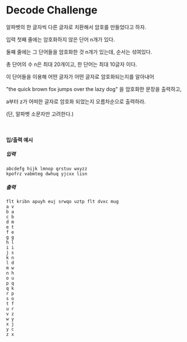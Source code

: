 # Decode Challenge

알파벳의 한 글자씩 다른 글자로 치환해서 암호를 만들었다고 하자.

입력 첫째 줄에는 암호화하지 않은 단어 n개가 있다.

둘째 줄에는 그 단어들을 암호화한 것 n개가 있는데, 순서는 섞여있다.

총 단어의 수 n은 최대 20개이고, 한 단어는 최대 10글자 이다.

이 단어들을 이용해 어떤 글자가 어떤 글자로 암호화되는지를 알아내어

"the quick brown fox jumps over the lazy dog" 을 암호화한 문장을 출력하고,

a부터 z가 어떠한 글자로 암호화 되었는지 오름차순으로 출력하라.

(단, 알파벳 소문자만 고려한다.)

<br>

#### 입/출력 예시

##### 입력
```
abcdefg hijk lmnop qrstuv wxyzz
kpofrz vabmteg dwhuq yjcxx lisn
```
##### 출력
```
flt kribn apuyh euj srwqo uztp flt dvxc mug
a v
b a
c b
d m
e t
f e
g g
h l
i i
j s
k n
l d
m w
n h
o u
p q
q k
r p
s o
t f
u r
v z
w y
x j
y c
z x
```
